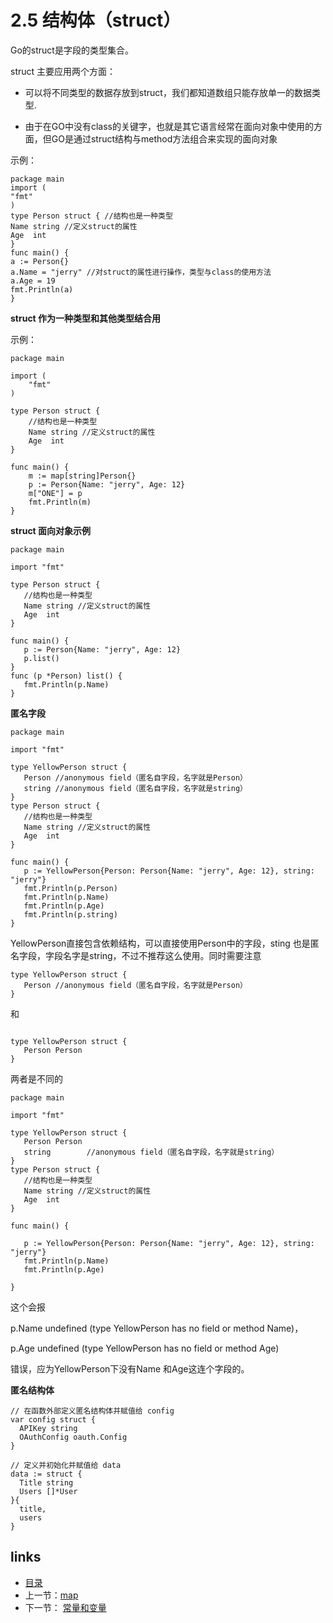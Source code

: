 # **2.5 结构体（struct）**

Go的struct是字段的类型集合。

struct 主要应用两个方面：

- 可以将不同类型的数据存放到struct，我们都知道数组只能存放单一的数据类型.

- 由于在GO中没有class的关键字，也就是其它语言经常在面向对象中使用的方面，但GO是通过struct结构与method方法组合来实现的面向对象

示例：

```
package main
import (
"fmt"
)
type Person struct { //结构也是一种类型
Name string //定义struct的属性
Age  int
}
func main() {
a := Person{}
a.Name = "jerry" //对struct的属性进行操作，类型与class的使用方法
a.Age = 19
fmt.Println(a)
}
```

**struct 作为一种类型和其他类型结合用**

示例：

```
package main

import (
	"fmt"
)

type Person struct {
	//结构也是一种类型
	Name string //定义struct的属性
	Age  int
}

func main() {
	m := map[string]Person{}
	p := Person{Name: "jerry", Age: 12}
	m["ONE"] = p
	fmt.Println(m)
}

```

**struct 面向对象示例**

```
package main

import "fmt"

type Person struct {
   //结构也是一种类型
   Name string //定义struct的属性
   Age  int
}

func main() {   
   p := Person{Name: "jerry", Age: 12}
   p.list()
}
func (p *Person) list() {
   fmt.Println(p.Name)
}
```

**匿名字段**

```
package main

import "fmt"

type YellowPerson struct {
   Person //anonymous field（匿名自字段，名字就是Person）
   string //anonymous field（匿名自字段，名字就是string）
}
type Person struct {
   //结构也是一种类型
   Name string //定义struct的属性
   Age  int
}

func main() {
   p := YellowPerson{Person: Person{Name: "jerry", Age: 12}, string: "jerry"}
   fmt.Println(p.Person)
   fmt.Println(p.Name)
   fmt.Println(p.Age)
   fmt.Println(p.string)
}
```

YellowPerson直接包含依赖结构，可以直接使用Person中的字段，sting 也是匿名字段，字段名字是string，不过不推荐这么使用。同时需要注意

```
type YellowPerson struct {
   Person //anonymous field（匿名自字段，名字就是Person）   
}

```

和

```

type YellowPerson struct {
   Person Person 
}
```

两者是不同的

```
package main

import "fmt"

type YellowPerson struct {
   Person Person 
   string        //anonymous field（匿名自字段，名字就是string）
}
type Person struct {
   //结构也是一种类型
   Name string //定义struct的属性
   Age  int
}

func main() {

   p := YellowPerson{Person: Person{Name: "jerry", Age: 12}, string: "jerry"}
   fmt.Println(p.Name)
   fmt.Println(p.Age)

}
```

这个会报

p.Name undefined (type YellowPerson has no field or method Name)，

p.Age undefined (type YellowPerson has no field or method Age)

错误，应为YellowPerson下没有Name 和Age这连个字段的。

**匿名结构体**

```
// 在函数外部定义匿名结构体并赋值给 config
var config struct {
  APIKey string
  OAuthConfig oauth.Config
}

// 定义并初始化并赋值给 data
data := struct {
  Title string
  Users []*User
}{
  title,
  users
}
```



## links

- [目录](https://github.com/guyan0319/golang_development_notes/blob/master/zh/preface.md)
- 上一节：[map](https://github.com/guyan0319/golang_development_notes/blob/master/zh/2.4.md)
- 下一节： [常量和变量](https://github.com/guyan0319/golang_development_notes/blob/master/zh/2.6.md)